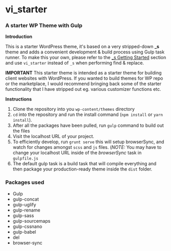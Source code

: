 # vi_starter
### A starter WP Theme with Gulp

**Introduction**

This is a starter WordPress theme, it's based on a very stripped-down **_s** theme and adds a convenient development & build process using Gulp task runner. To make this your own, please refer to the  [_s Getting Started](https://github.com/automattic/_s#getting-started) section and use `vi_starter` instead of `_s` when performing find & replace.

**IMPORTANT** This starter theme is intended as a starter theme for building client websites with WordPress. If you wanted to build themes for WP repo or the marketplace, I would recommend bringing back some of the starter functionality that I have stripped out eg. various customizer functions etc. 

**Instructions**

1. Clone the repository into you `wp-content/themes` directory
2. `cd`  into the repository and run the install command (`npm install` or `yarn install`).
3. After all the packages have been pulled, run `gulp` command to build out the files
4. Visit the localhost URL of your project.
5. To efficiently develop, run `grunt serve` this will setup browserSync, and watch for changes amongst `scss` and `js` files. (*NOTE:* You may have to change your localhost URL inside of the *browserSync* task in `gulpfile.js`
6. The default gulp task is a build task that will compile everything and then package your production-ready theme inside the `dist` folder. 

### Packages used

- Gulp
- gulp-concat
- gulp-uglify
- gulp-rename
- gulp-sass
- gulp-sourcemaps
- gulp-cssnano
- gulp-babel
- del
- browser-sync
